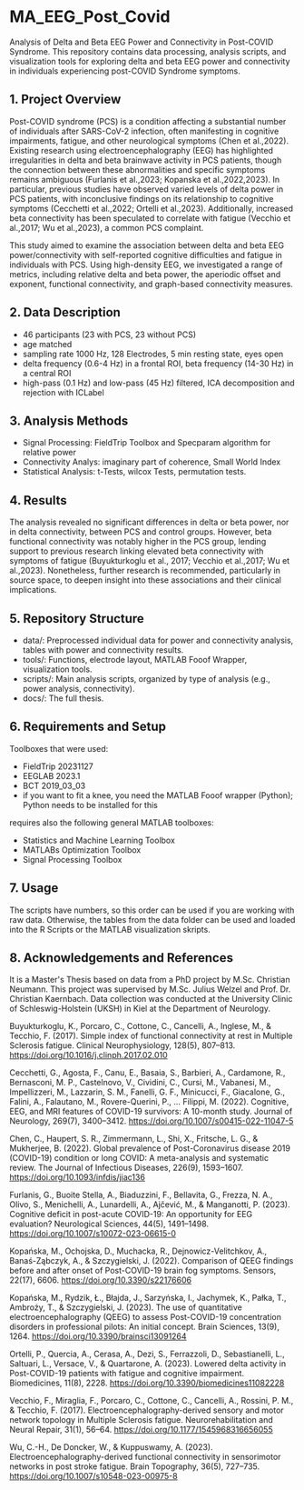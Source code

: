 # MA_EEG_Post_Covid
Analysis of Delta and Beta EEG Power and Connectivity in Post-COVID Syndrome. This repository contains data processing, analysis scripts, and visualization tools for exploring delta and beta EEG power and connectivity in individuals experiencing post-COVID Syndrome symptoms.

## 1. Project Overview
Post-COVID syndrome (PCS) is a condition affecting a substantial number of individuals after SARS-CoV-2 infection, often manifesting in cognitive impairments, fatigue, and other neurological symptoms (Chen et al.,2022). Existing research using electroencephalography (EEG) has highlighted irregularities in delta and beta brainwave activity in PCS patients, though the connection between these abnormalities and specific symptoms remains ambiguous (Furlanis et al.,2023; Kopanska et al.,2022,2023). In particular, previous studies have observed varied levels of delta power in PCS patients, with inconclusive findings on its relationship to cognitive symptoms (Cecchetti et al.,2022; Ortelli et al.,2023). Additionally, increased beta connectivity has been speculated to correlate with fatigue (Vecchio et al.,2017; Wu et al.,2023), a common PCS complaint.

This study aimed to examine the association between delta and beta EEG power/connectivity with self-reported cognitive difficulties and fatigue in individuals with PCS. Using high-density EEG, we investigated a range of metrics, including relative delta and beta power, the aperiodic offset and exponent, functional connectivity, and graph-based connectivity measures.
## 2. Data Description
- 46 participants (23 with PCS, 23 without PCS)
- age matched
- sampling rate 1000 Hz, 128 Electrodes, 5 min resting state, eyes open
- delta frequency (0.6-4 Hz) in a frontal ROI, beta frequency (14-30 Hz) in a central ROI
- high-pass (0.1 Hz) and low-pass (45 Hz) filtered, ICA decomposition and rejection with ICLabel
## 3. Analysis Methods
- Signal Processing: FieldTrip Toolbox and Specparam algorithm for relative power
- Connectivity Analys: imaginary part of coherence, Small World Index
- Statistical Analysis: t-Tests, wilcox Tests, permutation tests.
## 4. Results
The analysis revealed no significant differences in delta or beta power, nor in delta connectivity, between PCS and control groups. However, beta functional connectivity was notably higher in the PCS group, lending support to previous research linking elevated beta connectivity with symptoms of fatigue (Buyukturkoglu et al., 2017; Vecchio et al.,2017; Wu et al.,2023). Nonetheless, further research is recommended, particularly in source space, to deepen insight into these associations and their clinical implications.
## 5. Repository Structure
- data/: Preprocessed individual data for power and connectivity analysis, tables with power and connectivity results.
- tools/: Functions, electrode layout, MATLAB Fooof Wrapper, visualization tools.
- scripts/: Main analysis scripts, organized by type of analysis (e.g., power analysis, connectivity).
- docs/: The full thesis.
## 6. Requirements and Setup
Toolboxes that were used:
- FieldTrip 20231127
- EEGLAB 2023.1
- BCT 2019_03_03
- if you want to fit a knee, you need the MATLAB Fooof wrapper (Python); Python needs to be installed for this

requires also the following general MATLAB toolboxes:
- Statistics and Machine Learning Toolbox
- MATLABs Optimization Toolbox
- Signal Processing Toolbox
## 7. Usage
The scripts have numbers, so this order can be used if you are working with raw data. Otherwise, the tables from the data folder can be used and loaded into the R Scripts or the MATLAB visualization skripts.
## 8. Acknowledgements and References
It is a Master's Thesis based on data from a PhD project by M.Sc. Christian Neumann. This project was supervised by M.Sc. Julius Welzel and Prof. Dr. Christian Kaernbach.
Data collection was conducted at the University Clinic of Schleswig-Holstein (UKSH) in Kiel at the Department of Neurology.

Buyukturkoglu, K., Porcaro, C., Cottone, C., Cancelli, A., Inglese, M., & Tecchio, F. (2017). Simple index of functional connectivity at rest in Multiple Sclerosis fatigue. Clinical Neurophysiology, 128(5), 807–813. https://doi.org/10.1016/j.clinph.2017.02.010

Cecchetti, G., Agosta, F., Canu, E., Basaia, S., Barbieri, A., Cardamone, R., Bernasconi, M. P., Castelnovo, V., Cividini, C., Cursi, M., Vabanesi, M., Impellizzeri, M., Lazzarin, S. M., Fanelli, G. F., Minicucci, F., Giacalone, G., Falini, A., Falautano, M., Rovere-Querini, P., … Filippi, M. (2022). Cognitive, EEG, and MRI features of COVID-19 survivors: A 10-month study. Journal of Neurology, 269(7), 3400–3412. https://doi.org/10.1007/s00415-022-11047-5

Chen, C., Haupert, S. R., Zimmermann, L., Shi, X., Fritsche, L. G., & Mukherjee, B. (2022). Global prevalence of Post-Coronavirus disease 2019 (COVID-19) condition or long COVID: A meta-analysis and systematic review. The Journal of Infectious Diseases, 226(9), 1593–1607. https://doi.org/10.1093/infdis/jiac136

Furlanis, G., Buoite Stella, A., Biaduzzini, F., Bellavita, G., Frezza, N. A., Olivo, S., Menichelli, A., Lunardelli, A., Ajčević, M., & Manganotti, P. (2023). Cognitive deficit in post-acute COVID-19: An opportunity for EEG evaluation? Neurological Sciences, 44(5), 1491–1498. https://doi.org/10.1007/s10072-023-06615-0

Kopańska, M., Ochojska, D., Muchacka, R., Dejnowicz-Velitchkov, A., Banaś-Ząbczyk, A., & Szczygielski, J. (2022). Comparison of QEEG findings before and after onset of Post-COVID-19 brain fog symptoms. Sensors, 22(17), 6606. https://doi.org/10.3390/s22176606

Kopańska, M., Rydzik, Ł., Błajda, J., Sarzyńska, I., Jachymek, K., Pałka, T., Ambroży, T., & Szczygielski, J. (2023). The use of quantitative electroencephalography (QEEG) to assess Post-COVID-19 concentration disorders in professional pilots: An initial concept. Brain Sciences, 13(9), 1264. https://doi.org/10.3390/brainsci13091264

Ortelli, P., Quercia, A., Cerasa, A., Dezi, S., Ferrazzoli, D., Sebastianelli, L., Saltuari, L., Versace, V., & Quartarone, A. (2023). Lowered delta activity in Post-COVID-19 patients with fatigue and cognitive impairment. Biomedicines, 11(8), 2228. https://doi.org/10.3390/biomedicines11082228

Vecchio, F., Miraglia, F., Porcaro, C., Cottone, C., Cancelli, A., Rossini, P. M., & Tecchio, F. (2017). Electroencephalography-derived sensory and motor network topology in Multiple Sclerosis fatigue. Neurorehabilitation and Neural Repair, 31(1), 56–64. https://doi.org/10.1177/1545968316656055

Wu, C.-H., De Doncker, W., & Kuppuswamy, A. (2023). Electroencephalography-derived functional connectivity in sensorimotor networks in post stroke fatigue. Brain Topography, 36(5), 727–735. https://doi.org/10.1007/s10548-023-00975-8
